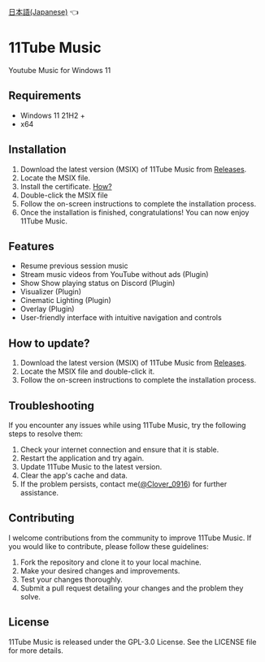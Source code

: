 [日本語(Japanese)](https://github.com/clover0916/11Tube-Music/blob/master/README.ja.md) 👈

# 11Tube Music
Youtube Music for Windows 11
## Requirements
- Windows 11 21H2 +
- x64

## Installation
1. Download the latest version (MSIX) of 11Tube Music from [Releases](https://github.com/clover0916/11Tube-Music/releases).
2. Locate the MSIX file.
3. Install the certificate. [How?](https://github.com/clover0916/11Tube-Music/blob/master/How_to_install_the_certificate.md)
4. Double-click the MSIX file
5. Follow the on-screen instructions to complete the installation process.
6. Once the installation is finished, congratulations! You can now enjoy 11Tube Music.

## Features
- Resume previous session music
- Stream music videos from YouTube without ads (Plugin)
- Show Show playing status on Discord (Plugin)
- Visualizer (Plugin)
- Cinematic Lighting (Plugin)
- Overlay (Plugin)
- User-friendly interface with intuitive navigation and controls

## How to update?
1. Download the latest version (MSIX) of 11Tube Music from [Releases](https://github.com/clover0916/11Tube-Music/releases).
2. Locate the MSIX file and double-click it.
3. Follow the on-screen instructions to complete the installation process.

## Troubleshooting
If you encounter any issues while using 11Tube Music, try the following steps to resolve them:

1. Check your internet connection and ensure that it is stable.
2. Restart the application and try again.
3. Update 11Tube Music to the latest version.
4. Clear the app's cache and data.
5. If the problem persists, contact me([@Clover_0916](https://twitter.com/@Clover_0916)) for further assistance.

## Contributing
I welcome contributions from the community to improve 11Tube Music. If you would like to contribute, please follow these guidelines:

1. Fork the repository and clone it to your local machine.
2. Make your desired changes and improvements.
3. Test your changes thoroughly.
4. Submit a pull request detailing your changes and the problem they solve.

## License
11Tube Music is released under the GPL-3.0 License. See the LICENSE file for more details.
